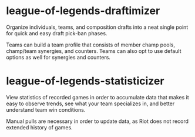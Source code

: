 # league-of-legends-draftimizer
Organize individuals, teams, and composition drafts into a neat single point for quick and easy draft pick-ban phases.

Teams can build a team profile that consists of member champ pools, champ/team synergies, and counters.
Teams can also opt to use default options as well for synergies and counters.

# league-of-legends-statisticizer
View statistics of recorded games in order to accumulate data that makes it easy to observe trends, see what your team specializes in,
and better understand team win conditions.

Manual pulls are necessary in order to update data, as Riot does not record extended history of games.
